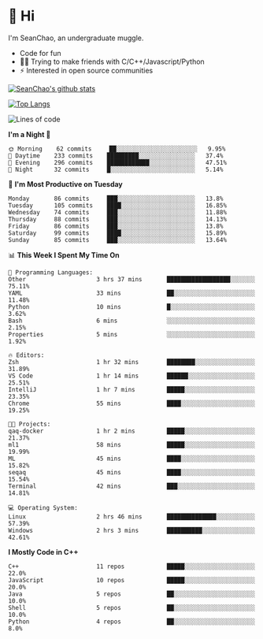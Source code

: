 # 👋 Hi
I'm SeanChao, an undergraduate muggle.

- Code for fun
- 👨‍💻 Trying to make friends with C/C++/Javascript/Python
- ⚡ Interested in open source communities

[![SeanChao's github stats](https://i-github-readme-stats.vercel.app/api?username=seanchao&show_icons=true)](https://github.com/anuraghazra/github-readme-stats)

[![Top Langs](https://i-github-readme-stats.vercel.app/api/top-langs/?username=seanchao&layout=compact)](https://github.com/anuraghazra/github-readme-stats)

<!--START_SECTION:waka-->
![Lines of code](https://img.shields.io/badge/From%20Hello%20World%20I%27ve%20Written-1.6%20million%20lines%20of%20code-blue)

**I'm a Night 🦉** 

```text
🌞 Morning    62 commits     ██░░░░░░░░░░░░░░░░░░░░░░░   9.95% 
🌆 Daytime    233 commits    █████████░░░░░░░░░░░░░░░░   37.4% 
🌃 Evening    296 commits    ████████████░░░░░░░░░░░░░   47.51% 
🌙 Night      32 commits     █░░░░░░░░░░░░░░░░░░░░░░░░   5.14%

```
📅 **I'm Most Productive on Tuesday** 

```text
Monday       86 commits     ███░░░░░░░░░░░░░░░░░░░░░░   13.8% 
Tuesday      105 commits    ████░░░░░░░░░░░░░░░░░░░░░   16.85% 
Wednesday    74 commits     ███░░░░░░░░░░░░░░░░░░░░░░   11.88% 
Thursday     88 commits     ███░░░░░░░░░░░░░░░░░░░░░░   14.13% 
Friday       86 commits     ███░░░░░░░░░░░░░░░░░░░░░░   13.8% 
Saturday     99 commits     ████░░░░░░░░░░░░░░░░░░░░░   15.89% 
Sunday       85 commits     ███░░░░░░░░░░░░░░░░░░░░░░   13.64%

```


📊 **This Week I Spent My Time On** 

```text
💬 Programming Languages: 
Other                    3 hrs 37 mins       ██████████████████░░░░░░░   75.11% 
YAML                     33 mins             ██░░░░░░░░░░░░░░░░░░░░░░░   11.48% 
Python                   10 mins             █░░░░░░░░░░░░░░░░░░░░░░░░   3.62% 
Bash                     6 mins              ░░░░░░░░░░░░░░░░░░░░░░░░░   2.15% 
Properties               5 mins              ░░░░░░░░░░░░░░░░░░░░░░░░░   1.92%

🔥 Editors: 
Zsh                      1 hr 32 mins        ████████░░░░░░░░░░░░░░░░░   31.89% 
VS Code                  1 hr 14 mins        ██████░░░░░░░░░░░░░░░░░░░   25.51% 
IntelliJ                 1 hr 7 mins         █████░░░░░░░░░░░░░░░░░░░░   23.35% 
Chrome                   55 mins             ████░░░░░░░░░░░░░░░░░░░░░   19.25%

🐱‍💻 Projects: 
qaq-docker               1 hr 2 mins         █████░░░░░░░░░░░░░░░░░░░░   21.37% 
ml1                      58 mins             █████░░░░░░░░░░░░░░░░░░░░   19.99% 
ML                       45 mins             ████░░░░░░░░░░░░░░░░░░░░░   15.82% 
seqaq                    45 mins             ████░░░░░░░░░░░░░░░░░░░░░   15.54% 
Terminal                 42 mins             ███░░░░░░░░░░░░░░░░░░░░░░   14.81%

💻 Operating System: 
Linux                    2 hrs 46 mins       ██████████████░░░░░░░░░░░   57.39% 
Windows                  2 hrs 3 mins        ██████████░░░░░░░░░░░░░░░   42.61%

```

**I Mostly Code in C++** 

```text
C++                      11 repos            █████░░░░░░░░░░░░░░░░░░░░   22.0% 
JavaScript               10 repos            █████░░░░░░░░░░░░░░░░░░░░   20.0% 
Java                     5 repos             ██░░░░░░░░░░░░░░░░░░░░░░░   10.0% 
Shell                    5 repos             ██░░░░░░░░░░░░░░░░░░░░░░░   10.0% 
Python                   4 repos             ██░░░░░░░░░░░░░░░░░░░░░░░   8.0%

```



<!--END_SECTION:waka-->
